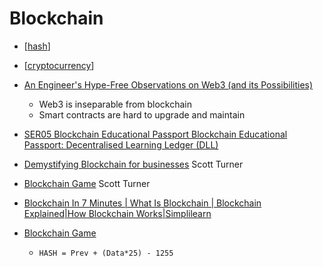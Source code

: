 Blockchain
==========

* [[hash]]
* [[cryptocurrency]]

* [An Engineer's Hype-Free Observations on Web3 (and its Possibilities)](https://www.psl.com/feed-posts/web3-engineer-take)
    * Web3 is inseparable from blockchain
    * Smart contracts are hard to upgrade and maintain

* [SER05 Blockchain Educational Passport Blockchain Educational Passport: Decentralised Learning Ledger (DLL)](https://pure.northampton.ac.uk/en/publications/ser05-blockchain-educational-passport-blockchain-educational-pass)
* [Demystifying Blockchain for businesses](https://www.slideshare.net/ScottTurnerUON/demystifying-blockchain-for-businesses) Scott Turner

* [Blockchain Game](https://www.youtube.com/watch?v=aHMgqNUsmvo) Scott Turner

* [Blockchain In 7 Minutes | What Is Blockchain | Blockchain Explained|How Blockchain Works|Simplilearn](https://www.youtube.com/watch?v=yubzJw0uiE4)

* [Blockchain Game](https://www.youtube.com/watch?v=aHMgqNUsmvo)
    * `HASH = Prev + (Data*25) - 1255`


[//begin]: # "Autogenerated link references for markdown compatibility"
[hash]: hash.md "Hash"
[cryptocurrency]: cryptocurrency.md "Cryptocurrency"
[//end]: # "Autogenerated link references"